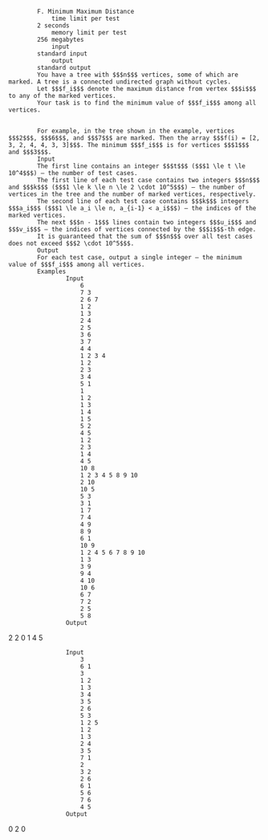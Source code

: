 			F. Minimum Maximum Distance
				time limit per test
			2 seconds
				memory limit per test
			256 megabytes
				input
			standard input
				output
			standard output
			You have a tree with $$$n$$$ vertices, some of which are marked. A tree is a connected undirected graph without cycles.
			Let $$$f_i$$$ denote the maximum distance from vertex $$$i$$$ to any of the marked vertices.
			Your task is to find the minimum value of $$$f_i$$$ among all vertices.
			 
			 
			For example, in the tree shown in the example, vertices $$$2$$$, $$$6$$$, and $$$7$$$ are marked. Then the array $$$f(i) = [2, 3, 2, 4, 4, 3, 3]$$$. The minimum $$$f_i$$$ is for vertices $$$1$$$ and $$$3$$$.
			Input
			The first line contains an integer $$$t$$$ ($$$1 \le t \le 10^4$$$) — the number of test cases.
			The first line of each test case contains two integers $$$n$$$ and $$$k$$$ ($$$1 \le k \le n \le 2 \cdot 10^5$$$) — the number of vertices in the tree and the number of marked vertices, respectively.
			The second line of each test case contains $$$k$$$ integers $$$a_i$$$ ($$$1 \le a_i \le n, a_{i-1} < a_i$$$) — the indices of the marked vertices.
			The next $$$n - 1$$$ lines contain two integers $$$u_i$$$ and $$$v_i$$$ — the indices of vertices connected by the $$$i$$$-th edge.
			It is guaranteed that the sum of $$$n$$$ over all test cases does not exceed $$$2 \cdot 10^5$$$.
			Output
			For each test case, output a single integer — the minimum value of $$$f_i$$$ among all vertices.
			Examples
					Input
						6
						7 3
						2 6 7
						1 2
						1 3
						2 4
						2 5
						3 6
						3 7
						4 4
						1 2 3 4
						1 2
						2 3
						3 4
						5 1
						1
						1 2
						1 3
						1 4
						1 5
						5 2
						4 5
						1 2
						2 3
						1 4
						4 5
						10 8
						1 2 3 4 5 8 9 10
						2 10
						10 5
						5 3
						3 1
						1 7
						7 4
						4 9
						8 9
						6 1
						10 9
						1 2 4 5 6 7 8 9 10
						1 3
						3 9
						9 4
						4 10
						10 6
						6 7
						7 2
						2 5
						5 8
					Output
					
2
2
0
1
4
5

					Input
						3
						6 1
						3
						1 2
						1 3
						3 4
						3 5
						2 6
						5 3
						1 2 5
						1 2
						1 3
						2 4
						3 5
						7 1
						2
						3 2
						2 6
						6 1
						5 6
						7 6
						4 5
					Output
					
0
2
0

